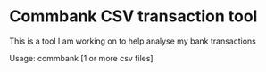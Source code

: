 # Commbank CSV transaction tool

This is a tool I am working on to help analyse my bank transactions

Usage: commbank [1 or more csv files]